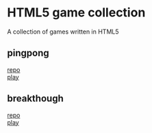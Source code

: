 # HTML5 game collection

A collection of games written in HTML5

## pingpong

[repo](https://github.com/daenylio/pingpong) \
[play](https://ping-lil-pong.herokuapp.com/)

## breakthough

[repo](https://github.com/daenylio/breakthrough) \
[play](https://breakthrough12302.herokuapp.com/)

